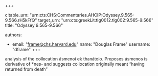 +++


citable_urn: "urn:cts:CHS:Commentaries.AHCIP:Odyssey.9.565-9.566.rH5kFfQ"
target_urn: "urn:cts:greekLit:tlg0012.tlg002:9.565-9.566"
title: "Odyssey 9.565-9.566"

authors:
- email: "frame@chs.harvard.edu"
  name: "Douglas Frame"
  username: "dframe"
+++

<p>analysis of the collocation ásmenoi ek thanátoio. Proposes ásmenos is derivative of *nes- and suggests collocation originally meant “having returned from death”</p>
